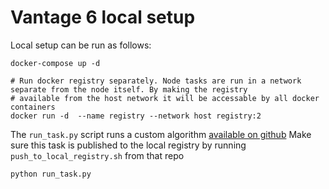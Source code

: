 # Vantage 6 local setup
Local setup can be run as follows:

```shell script
docker-compose up -d

# Run docker registry separately. Node tasks are run in a network separate from the node itself. By making the registry
# available from the host network it will be accessable by all docker containers
docker run -d  --name registry --network host registry:2 
```

The `run_task.py` script runs a custom algorithm [available on github](https://github.com/CARRIER-project/vantage6-algorithms)
Make sure this task is published to the local registry by running `push_to_local_registry.sh` from that repo

```
python run_task.py
```
